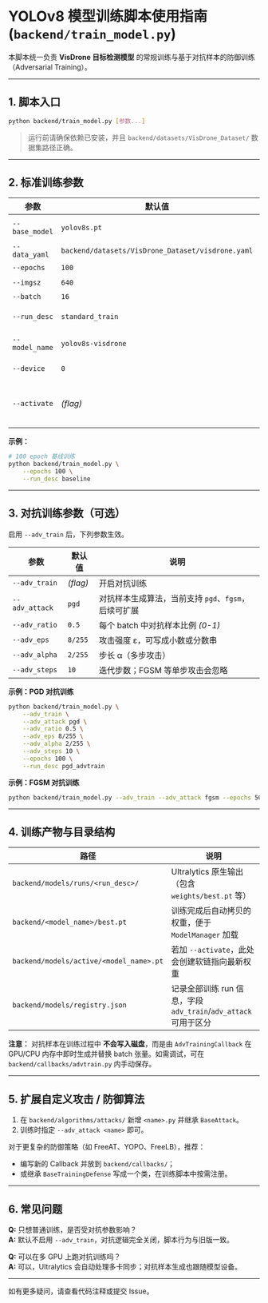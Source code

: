 # YOLOv8 模型训练脚本使用指南 (`backend/train_model.py`)

本脚本统一负责 **VisDrone 目标检测模型** 的常规训练与基于对抗样本的防御训练（Adversarial Training）。

---
## 1. 脚本入口
```bash
python backend/train_model.py [参数...]
```
> 运行前请确保依赖已安装，并且 `backend/datasets/VisDrone_Dataset/` 数据集路径正确。

---
## 2. 标准训练参数
| 参数 | 默认值 | 说明 |
|------|--------|------|
| `--base_model` | `yolov8s.pt` | Ultralytics 预训练权重或模型名 |
| `--data_yaml`  | `backend/datasets/VisDrone_Dataset/visdrone.yaml` | 数据集 YAML 定义 |
| `--epochs`     | `100` | 训练轮数 |
| `--imgsz`      | `640` | 输入分辨率 (方形) |
| `--batch`      | `16`  | Batch size/GPU |
| `--run_desc`   | `standard_train` | Ultralytics 的 *project* 子目录名称 |
| `--model_name` | `yolov8s-visdrone` | 用于保存权重、注册表键名 |
| `--device`     | `0` | CUDA 设备 id (如`0,1`) 或 `cpu` |
| `--activate`   | *(flag)* | 训练结束后是否将权重软链到 `backend/models/active/` 方便线上推理 |

**示例：**
```bash
# 100 epoch 基线训练
python backend/train_model.py \
    --epochs 100 \
    --run_desc baseline
```

---
## 3. 对抗训练参数（可选）
启用 `--adv_train` 后，下列参数生效。

| 参数 | 默认值 | 说明 |
|------|--------|------|
| `--adv_train` | *(flag)* | 开启对抗训练 |
| `--adv_attack` | `pgd` | 对抗样本生成算法，当前支持 `pgd`、`fgsm`，后续可扩展 |
| `--adv_ratio` | `0.5` | 每个 batch 中对抗样本比例 *(0-1)* |
| `--adv_eps` | `8/255` | 攻击强度 ε，可写成小数或分数串 |
| `--adv_alpha` | `2/255` | 步长 α（多步攻击） |
| `--adv_steps` | `10` | 迭代步数；FGSM 等单步攻击会忽略 |

**示例：PGD 对抗训练**
```bash
python backend/train_model.py \
    --adv_train \
    --adv_attack pgd \
    --adv_ratio 0.5 \
    --adv_eps 8/255 \
    --adv_alpha 2/255 \
    --adv_steps 10 \
    --epochs 100 \
    --run_desc pgd_advtrain
```

**示例：FGSM 对抗训练**
```bash
python backend/train_model.py --adv_train --adv_attack fgsm --epochs 50
```

---
## 4. 训练产物与目录结构
| 路径 | 说明 |
|-------|------|
| `backend/models/runs/<run_desc>/` | Ultralytics 原生输出（包含 `weights/best.pt` 等） |
| `backend/<model_name>/best.pt` | 训练完成后自动拷贝的权重，便于 `ModelManager` 加载 |
| `backend/models/active/<model_name>.pt` | 若加 `--activate`，此处会创建软链指向最新权重 |
| `backend/models/registry.json` | 记录全部训练 run 信息，字段 `adv_train`/`adv_attack` 可用于区分 |

**注意：** 对抗样本在训练过程中 **不会写入磁盘**，而是由 `AdvTrainingCallback` 在 GPU/CPU 内存中即时生成并替换 batch 张量。如需调试，可在 `backend/callbacks/advtrain.py` 内手动保存。 

---
## 5. 扩展自定义攻击 / 防御算法
1. 在 `backend/algorithms/attacks/` 新增 `<name>.py` 并继承 `BaseAttack`。  
2. 训练时指定 `--adv_attack <name>` 即可。

对于更复杂的防御策略（如 FreeAT、YOPO、FreeLB），推荐：
- 编写新的 Callback 并放到 `backend/callbacks/`；
- 或继承 `BaseTrainingDefense` 写成一个类，在训练脚本中按需注册。

---
## 6. 常见问题
**Q:** 只想普通训练，是否受对抗参数影响？  
**A:** 默认不启用 `--adv_train`，对抗逻辑完全关闭，脚本行为与旧版一致。

**Q:** 可以在多 GPU 上跑对抗训练吗？  
**A:** 可以，Ultralytics 会自动处理多卡同步；对抗样本生成也跟随模型设备。

---
如有更多疑问，请查看代码注释或提交 Issue。 